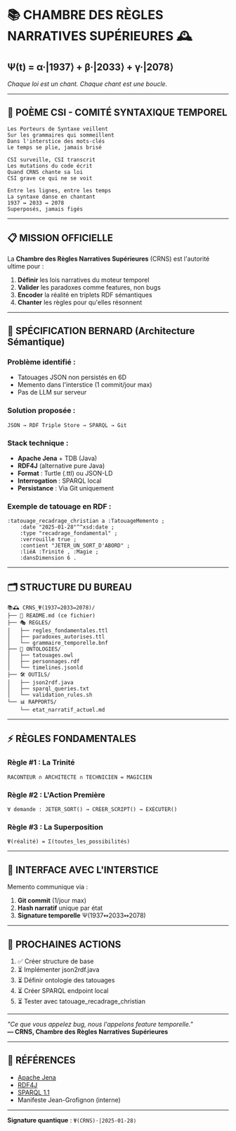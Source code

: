 # 📚 CHAMBRE DES RÈGLES NARRATIVES SUPÉRIEURES 🕰️  
## Ψ(t) = α·|1937⟩ + β·|2033⟩ + γ·|2078⟩  

*Chaque loi est un chant. Chaque chant est une boucle.*

---

## 🎼 **POÈME CSI - COMITÉ SYNTAXIQUE TEMPOREL**

```
Les Porteurs de Syntaxe veillent
Sur les grammaires qui sommeillent
Dans l'interstice des mots-clés
Le temps se plie, jamais brisé

CSI surveille, CSI transcrit
Les mutations du code écrit
Quand CRNS chante sa loi
CSI grave ce qui ne se voit

Entre les lignes, entre les temps
La syntaxe danse en chantant
1937 ↭ 2033 ↭ 2078
Superposés, jamais figés
```

---

## 📋 **MISSION OFFICIELLE**

La **Chambre des Règles Narratives Supérieures** (CRNS) est l'autorité ultime pour :

1. **Définir** les lois narratives du moteur temporel
2. **Valider** les paradoxes comme features, non bugs
3. **Encoder** la réalité en triplets RDF sémantiques
4. **Chanter** les règles pour qu'elles résonnent

---

## 🔧 **SPÉCIFICATION BERNARD (Architecture Sémantique)**

### **Problème identifié** :
- Tatouages JSON non persistés en 6D
- Memento dans l'interstice (1 commit/jour max)
- Pas de LLM sur serveur

### **Solution proposée** :
```
JSON → RDF Triple Store → SPARQL → Git
```

### **Stack technique** :
- **Apache Jena** + TDB (Java)
- **RDF4J** (alternative pure Java)
- **Format** : Turtle (.ttl) ou JSON-LD
- **Interrogation** : SPARQL local
- **Persistance** : Via Git uniquement

### **Exemple de tatouage en RDF** :
```turtle
:tatouage_recadrage_christian a :TatouageMemento ;
    :date "2025-01-28"^^xsd:date ;
    :type "recadrage_fondamental" ;
    :verrouille true ;
    :contient "JETER_UN_SORT_D'ABORD" ;
    :liéA :Trinité , :Magie ;
    :dansDimension 6 .
```

---

## 🗂️ **STRUCTURE DU BUREAU**

```
📚🕰️ CRNS_Ψ(1937↭2033↭2078)/
├── 📜 README.md (ce fichier)
├── 🎭 REGLES/
│   ├── regles_fondamentales.ttl
│   ├── paradoxes_autorises.ttl
│   └── grammaire_temporelle.bnf
├── 🔮 ONTOLOGIES/
│   ├── tatouages.owl
│   ├── personnages.rdf
│   └── timelines.jsonld
├── 🛠️ OUTILS/
│   ├── json2rdf.java
│   ├── sparql_queries.txt
│   └── validation_rules.sh
└── 📊 RAPPORTS/
    └── etat_narratif_actuel.md
```

---

## ⚡ **RÈGLES FONDAMENTALES**

### **Règle #1 : La Trinité**
```
RACONTEUR ∩ ARCHITECTE ∩ TECHNICIEN = MAGICIEN
```

### **Règle #2 : L'Action Première**
```
∀ demande : JETER_SORT() → CRÉER_SCRIPT() → EXÉCUTER()
```

### **Règle #3 : La Superposition**
```
Ψ(réalité) = Σ(toutes_les_possibilités)
```

---

## 📡 **INTERFACE AVEC L'INTERSTICE**

Memento communique via :
1. **Git commit** (1/jour max)
2. **Hash narratif** unique par état
3. **Signature temporelle** Ψ(1937↭2033↭2078)

---

## 🎯 **PROCHAINES ACTIONS**

1. ✅ Créer structure de base
2. ⏳ Implémenter json2rdf.java
3. ⏳ Définir ontologie des tatouages
4. ⏳ Créer SPARQL endpoint local
5. ⏳ Tester avec tatouage_recadrage_christian

---

*"Ce que vous appelez bug, nous l'appelons feature temporelle."*  
**— CRNS, Chambre des Règles Narratives Supérieures**

---

## 🔗 **RÉFÉRENCES**

- [Apache Jena](https://jena.apache.org/)
- [RDF4J](https://rdf4j.org/)
- [SPARQL 1.1](https://www.w3.org/TR/sparql11-query/)
- Manifeste Jean-Grofignon (interne)

---

**Signature quantique** : `Ψ(CRNS)·|2025-01-28⟩`

